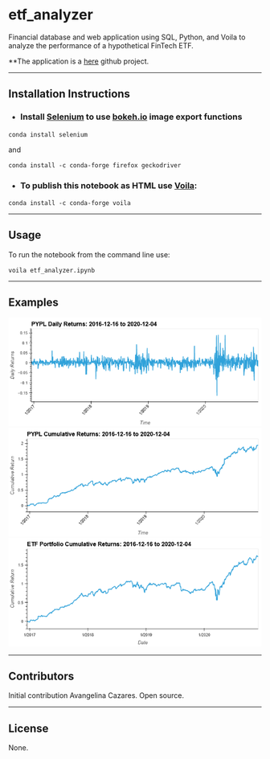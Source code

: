 # etf_analyzer
Financial database and web application using SQL, Python, and Voila to analyze the performance of a hypothetical FinTech ETF.

**The application is a [here](https://github.com/avangelinac/etf_analyzer) github project.

---
## Installation Instructions
- ### Install [Selenium](https://selenium-python.readthedocs.io/) to use [bokeh.io](https://docs.bokeh.org/en/latest/) image export functions
```shell
conda install selenium
```
and
```shell
conda install -c conda-forge firefox geckodriver
```
- ### To publish this notebook as HTML use [Voila](https://voila.readthedocs.io/en/stable/index.html):
```shell 
conda install -c conda-forge voila
```

---
## Usage
To run the notebook from the command line use:
```shell
voila etf_analyzer.ipynb
```

---
## Examples
![PYPL Daily Returns](images/pypl_daily_returns.png)
![PYPL Cumulative Returns](images/pypl_cumulative_returns.png)
![PYPL Daily Returns](images/etf_portfolio_cumulative_returns.png)

---
## Contributors
Initial contribution Avangelina Cazares. Open source.

---
## License
None.